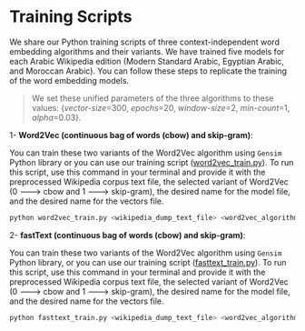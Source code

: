 # Training Scripts
We share our Python training scripts of three context-independent word embedding algorithms and their variants. We have trained five models for each Arabic Wikipedia edition (Modern Standard Arabic, Egyptian Arabic, and Moroccan Arabic). You can follow these steps to replicate the training of the word embedding models. 

> We set these unified parameters of the three algorithms to these values: 
> {*vector-size*=300, *epochs*=20, *window-size*=2, *min-count*=1, *alpha*=0.03}.

1- **Word2Vec (continuous bag of words (cbow) and skip-gram)**: 

You can train these two variants of the Word2Vec algorithm using `Gensim` Python library or you can use our training script ([word2vec_train.py](https://github.com/SaiedAlshahrani/performance-implications/blob/main/Word-Representation-Evals/Training-Scripts/Word2Vec/word2vec_train.py)). To run this script, use this command in your terminal and provide it with the preprocessed Wikipedia corpus text file, the selected variant of Word2Vec (0 ---> cbow and 1 ---> skip-gram), the desired name for the model file, and the desired name for the vectors file.

```bash
python word2vec_train.py <wikipedia_dump_text_file> <word2vec_algorithm:0->cbow,1->skip-gram> <save_bin_model> <save_model_vectors>
```


2- **fastText (continuous bag of words (cbow) and skip-gram)**: 

You can train these two variants of the Word2Vec algorithm using `Gensim` Python library, or you can use our training script ([fasttext_train.py](https://github.com/SaiedAlshahrani/performance-implications/blob/main/Word-Representation-Evals/Training-Scripts/fastText/fasttext_train.py)). To run this script, use this command in your terminal and provide it with the preprocessed Wikipedia corpus text file, the selected variant of Word2Vec (0 ---> cbow and 1 ---> skip-gram), the desired name for the model file, and the desired name for the vectors file.

```bash
python fasttext_train.py <wikipedia_dump_text_file> <word2vec_algorithm:0->cbow,1->skip-gram> <save_bin_model> <save_model_vectors>
```
